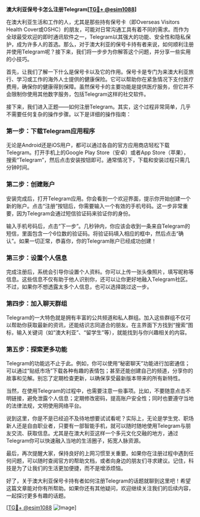**澳大利亚保号卡怎么注册Telegram[[TG💪+ @esim1088](https://t.me/s/esim1088)]**

在澳大利亚生活和工作的人，尤其是那些持有保号卡（即Overseas Visitors Health Cover或OSHC）的朋友，可能对日常沟通工具有着不同的需求。而作为全球最受欢迎的即时通讯软件之一，Telegram以其强大的功能、安全性和隐私保护，成为许多人的首选。那么，对于澳大利亚的保号卡持有者来说，如何顺利注册并使用Telegram呢？接下来，我们将一步步为你解答这个问题，并分享一些实用的小技巧。

首先，让我们了解一下什么是保号卡以及它的作用。保号卡是专门为来澳大利亚旅行、学习或工作的海外人士提供的健康保险。它可以帮助你在紧急情况下支付医疗费用，确保你的健康得到保障。虽然保号卡的主要功能是提供医疗服务，但它并不会限制你使用其他数字服务，包括Telegram这样的社交软件。

接下来，我们进入正题——如何注册Telegram。其实，这个过程非常简单，几乎不需要任何复杂的操作步骤。以下是详细的操作指南：

### **第一步：下载Telegram应用程序**
无论是Android还是iOS用户，都可以通过各自的官方应用商店轻松下载Telegram。打开手机上的Google Play Store（安卓）或者App Store（苹果），搜索“Telegram”，然后点击安装按钮即可。通常情况下，下载和安装过程只需几分钟时间。

### **第二步：创建账户**
安装完成后，打开Telegram应用。你会看到一个欢迎界面，提示你开始创建一个新的账户。点击“注册”按钮后，你需要输入一个有效的手机号码。这一步非常重要，因为Telegram会通过短信验证码来验证你的身份。

输入手机号码后，点击“下一步”。几秒钟内，你应该会收到一条来自Telegram的短信，里面包含一个6位数的验证码。将验证码填入相应的框中，然后点击“确认”。如果一切正常，恭喜你，你的Telegram账户已经成功创建！

### **第三步：设置个人信息**
完成注册后，系统会引导你设置个人资料。你可以上传一张头像照片，填写昵称等信息。这些信息不仅有助于他人识别你，还可以让你更好地融入Telegram社区。不过，如果你不想透露太多个人信息，也可以选择跳过这一步。

### **第四步：加入聊天群组**
Telegram的一大特色就是拥有丰富的公共频道和私人群组。加入这些群组不仅可以帮助你获取最新的资讯，还能结识志同道合的朋友。在主界面下方找到“搜索”图标，输入关键词（如“澳大利亚”、“留学生”等），就能找到与你兴趣相关的内容。

### **第五步：探索更多功能**
Telegram的功能远不止于此。例如，你可以使用“秘密聊天”功能进行加密通信；可以通过“贴纸市场”下载各种有趣的表情包；甚至还能创建自己的频道，分享你的故事和见解。别忘了定期检查更新，以确保享受最新版本带来的所有新特性。

当然，在使用Telegram的过程中，也需要注意一些事项。比如，不要随意点击不明链接，避免泄露个人信息；定期修改密码，提高账户安全性；同时也要遵守当地的法律法规，文明使用网络平台。

说到这里，你是不是已经迫不及待地想要试试看呢？实际上，无论是学生党、职场新人还是自由职业者，只要有一部智能手机，就可以随时随地使用Telegram与朋友交流、获取信息。尤其是在澳大利亚这样一个多元文化交融的地方，通过Telegram你可以快速融入当地的生活圈子，拓宽人脉资源。

最后，再次提醒大家，保持良好的上网习惯至关重要。如果你在注册过程中遇到任何问题，可以随时查阅官方的帮助文档，或者向身边的朋友们寻求建议。记住，科技是为了让我们的生活更加便捷，而不是增添烦恼。

好了，关于澳大利亚保号卡持有者如何注册Telegram的话题就聊到这里吧！希望这篇文章能对你有所帮助。如果你还有其他疑问，欢迎继续关注我们的后续内容，一起探讨更多有趣的话题。

[[TG💪+ @esim1088](https://t.me/s/esim1088) ![Image](https://i.postimg.cc/4NQfJmqS/Snipaste-2025-05-13-00-14-12.png)]